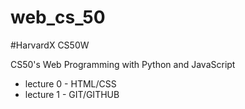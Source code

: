 # web_cs_50

#HarvardX CS50W

CS50's Web Programming with Python and JavaScript

- lecture 0 - HTML/CSS
- lecture 1 - GIT/GITHUB
